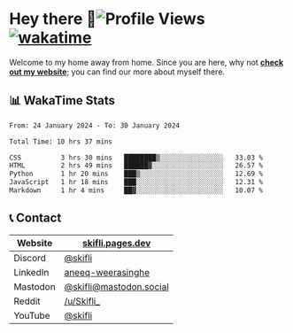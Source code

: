 # Hey there :wave:![Profile Views](https://komarev.com/ghpvc/?username=skifli) [![wakatime](https://wakatime.com/badge/user/b4317b02-0c6d-457b-82a4-a448b8a8d1df.svg)](https://wakatime.com/@b4317b02-0c6d-457b-82a4-a448b8a8d1df)

Welcome to my home away from home. Since you are here, why not [**check out my website**](https://skifli.pages.dev); you can find our more about myself there.

## 📊 WakaTime Stats

<!--START_SECTION:waka-->

```txt
From: 24 January 2024 - To: 30 January 2024

Total Time: 10 hrs 37 mins

CSS          3 hrs 30 mins   ████████▒░░░░░░░░░░░░░░░░   33.03 %
HTML         2 hrs 49 mins   ██████▓░░░░░░░░░░░░░░░░░░   26.57 %
Python       1 hr 20 mins    ███▒░░░░░░░░░░░░░░░░░░░░░   12.69 %
JavaScript   1 hr 18 mins    ███░░░░░░░░░░░░░░░░░░░░░░   12.31 %
Markdown     1 hr 4 mins     ██▓░░░░░░░░░░░░░░░░░░░░░░   10.07 %
```

<!--END_SECTION:waka-->

## 📞 Contact

| Website   | [skifli.pages.dev](https://skifli.pages.dev)                       |
| --------- | ------------------------------------------------------------------ |
| Discord   | [@skifli](https://discord.com/users/1072069875993956372)           |
| LinkedIn  | [aneeq-weerasinghe](https://www.linkedin.com/in/aneeq-weerasinghe) |
| Mastodon  | [@skifli@mastodon.social](https://mastodon.social/@skifli)         |
| Reddit    | [/u/Skifli_](https://www.reddit.com/user/skifli_)                  |
| YouTube   | [@skifli](https://www.youtube.com/channel/@skifli)                 |
